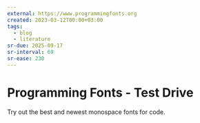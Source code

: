 ```yaml
---
external: https://www.programmingfonts.org
created: 2023-03-12T00:00+03:00
tags:
  - blog
  - literature
sr-due: 2025-09-17
sr-interval: 69
sr-ease: 230
---
```


# Programming Fonts - Test Drive

Try out the best and newest monospace fonts for code.
